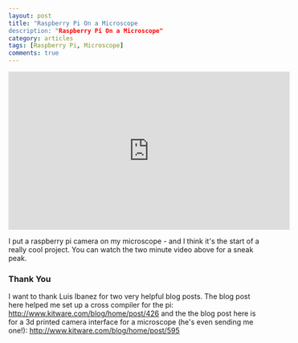 ```yaml
---
layout: post
title: "Raspberry Pi On a Microscope
description: "Raspberry Pi On a Microscope"
category: articles
tags: [Raspberry Pi, Microscope]
comments: true  
---
```


<iframe width="560" height="315" src="http://www.youtube.com/embed/qSigkvbpb_Q" frameborder="0"> </iframe>

I put a raspberry pi camera on my microscope - and I think it's the start of a really cool project. You can watch the two minute video above for a sneak peak. 

### Thank You

I want to thank Luis Ibanez for two very helpful blog posts. The blog post here
helped me set up a cross compiler for the pi:
<http://www.kitware.com/blog/home/post/426> and the the blog post here is for a
3d printed camera interface for a microscope (he's even sending me one!):
<http://www.kitware.com/blog/home/post/595>
